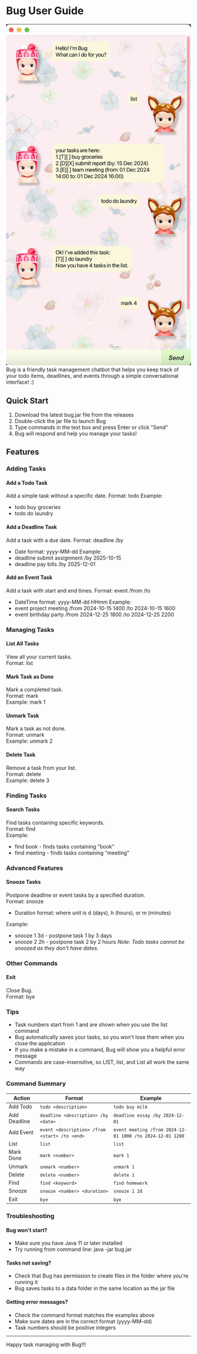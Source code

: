 # Bug User Guide
![Screenshot of Bug UI](Ui.png)
Bug is a friendly task management chatbot that helps you keep track of your todo items, deadlines, and events through a simple conversational interface! :)

## Quick Start
1. Download the latest bug.jar file from the releases
2. Double-click the jar file to launch Bug
3. Type commands in the text box and press Enter or click "Send"
4. Bug will respond and help you manage your tasks!

## Features
### Adding Tasks
#### Add a Todo Task
Add a simple task without a specific date.
Format: todo <description>
Example:
* todo buy groceries
* todo do laundry
#### Add a Deadline Task
Add a task with a due date.
Format: deadline <description> /by <date>
* Date format: yyyy-MM-dd
  Example:
* deadline submit assignment /by 2025-10-15
* deadline pay bills /by 2025-12-01
#### Add an Event Task
Add a task with start and end times.
Format: event <description> /from <start> /to <end>
* DateTime format: yyyy-MM-dd HHmm
  Example:
* event project meeting /from 2024-10-15 1400 /to 2024-10-15 1600
* event birthday party /from 2024-12-25 1800 /to 2024-12-25 2200
### Managing Tasks
#### List All Tasks
View all your current tasks.
<br/>Format: list
#### Mark Task as Done
Mark a completed task.
<br/>Format: mark <task number>
<br/>Example: mark 1
#### Unmark Task
Mark a task as not done.
<br/>Format: unmark <task number>
<br/>Example: unmark 2
#### Delete Task
Remove a task from your list.
<br/>Format: delete <task number>
<br/>Example: delete 3
### Finding Tasks
#### Search Tasks
Find tasks containing specific keywords.
<br/>Format: find <keyword>
<br/>Example:
* find book - finds tasks containing "book"
* find meeting - finds tasks containing "meeting"
### Advanced Features
#### Snooze Tasks
Postpone deadline or event tasks by a specified duration.
<br/>Format: snooze <task number> <duration>
* Duration format: <number><unit> where unit is d (days), h (hours), or m (minutes)

Example:
* snooze 1 3d - postpone task 1 by 3 days
* snooze 2 2h - postpone task 2 by 2 hours
  *Note: Todo tasks cannot be snoozed as they don't have dates.*
### Other Commands
#### Exit
Close Bug.
<br/>Format: bye
### Tips
* Task numbers start from 1 and are shown when you use the list command
* Bug automatically saves your tasks, so you won't lose them when you close the application
* If you make a mistake in a command, Bug will show you a helpful error message
* Commands are case-insensitive, so LIST, list, and List all work the same way
### Command Summary
| Action | Format | Example |
| ------ | ------ | ------- |
| Add Todo | `todo <description>` | `todo buy milk` |
| Add Deadline | `deadline <description> /by <date>` | `deadline essay /by 2024-12-01` |
| Add Event | `event <description> /from <start> /to <end>` | `event meeting /from 2024-12-01 1000 /to 2024-12-01 1200` |
| List | `list` | `list` |
| Mark Done | `mark <number>` | `mark 1` |
| Unmark | `unmark <number>` | `unmark 1` |
| Delete | `delete <number>` | `delete 1` |
| Find | `find <keyword>` | `find homework` |
| Snooze | `snooze <number> <duration>` | `snooze 1 2d` |
| Exit | `bye` | `bye` |
### Troubleshooting
#### Bug won't start?
* Make sure you have Java 11 or later installed
* Try running from command line: java -jar bug.jar
#### Tasks not saving?
* Check that Bug has permission to create files in the folder where you're running it
* Bug saves tasks to a data folder in the same location as the jar file
#### Getting error messages?
* Check the command format matches the examples above
* Make sure dates are in the correct format (yyyy-MM-dd)
* Task numbers should be positive integers
___
Happy task managing with Bug!!!